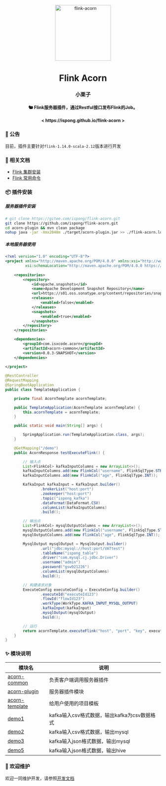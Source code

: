 <p align="center">
  <a href="https://github.com/ispong/flink-acorn" style="border-bottom: none !important;">
    <img alt="flink-acorn" width="180" src="https://github.com/ispong/flink-acorn/raw/main/docs/assets/images/logo.png">
  </a>
</p>

<h1 align="center">
    Flink Acorn
</h1>

<h3 align="center">
    小栗子
</h3>

<h4 align="center">
    🐿️ Flink服务器插件，通过Restful接口发布Flink的Job。
</h4>

<h4 align="center">
    < https://ispong.github.io/flink-acorn >
</h4>

### 📢 公告

目前，插件主要针对`flink-1.14.0-scala-2.12`版本进行开发

### 📒 相关文档

- [Flink 集群安装]()
- [Flink 常用命令]()

### 📦 插件安装

##### 服务器插件安装

```bash
# git clone https://gitee.com/ispong/flink-acorn.git
git clone https://github.com/ispong/flink-acorn.git
cd acorn-plugin && mvn clean package
nohup java -jar -Xmx2048m ./target/acorn-plugin.jar >> ./flink-acorn.log 2>&1 &
```

##### 本地服务器使用

```xml
<?xml version="1.0" encoding="UTF-8"?>
<project xmlns="http://maven.apache.org/POM/4.0.0" xmlns:xsi="http://www.w3.org/2001/XMLSchema-instance"
         xsi:schemaLocation="http://maven.apache.org/POM/4.0.0 https://maven.apache.org/xsd/maven-4.0.0.xsd">
    
    <repositories>
        <repository>
            <id>apache.snapshots</id>
            <name>Apache Development Snapshot Repository</name>
            <url>https://s01.oss.sonatype.org/content/repositories/snapshots/</url>
            <releases>
                <enabled>false</enabled>
            </releases>
            <snapshots>
                <enabled>true</enabled>
            </snapshots>
        </repository>
    </repositories>

    <dependencies>
        <groupId>com.isxcode.acorn</groupId>
        <artifactId>acorn-common</artifactId>
        <version>0.0.3-SNAPSHOT</version>
    </dependencies>
    
</project>
```

```java
@RestController
@RequestMapping
@SpringBootApplication
public class TemplateApplication {

    private final AcornTemplate acornTemplate;

    public TemplateApplication(AcornTemplate acornTemplate) {
        this.acornTemplate = acornTemplate;
    }

    public static void main(String[] args) {

        SpringApplication.run(TemplateApplication.class, args);
    }

    @GetMapping("/demo")
    public AcornResponse testExecuteFlink() {

        // 输入点
        List<FlinkCol> kafkaInputColumns = new ArrayList<>();
        kafkaInputColumns.add(new FlinkCol("username", FlinkSqlType.STRING));
        kafkaInputColumns.add(new FlinkCol("age", FlinkSqlType.INT));

        KafkaInput kafkaInput = KafkaInput.builder()
                .brokerList("host:port")
                .zookeeper("host:port")
                .topic("ispong_kafka")
                .dataFormat(DataFormat.CSV)
                .columnList(kafkaInputColumns)
                .build();

        // 输出点
        List<FlinkCol> mysqlOutputColumns = new ArrayList<>();
        mysqlOutputColumns.add(new FlinkCol("username", FlinkSqlType.STRING));
        mysqlOutputColumns.add(new FlinkCol("age", FlinkSqlType.INT));

        MysqlOutput mysqlOutput = MysqlOutput.builder()
                .url("jdbc:mysql://host:port/VATtest")
                .tableName("ispong_table")
                .driver("com.mysql.cj.jdbc.Driver")
                .username("admin")
                .password("gsw921226")
                .columnList(mysqlOutputColumns)
                .build();

        // 构建请求对象
        ExecuteConfig executeConfig = ExecuteConfig.builder()
                .executeId("executeId123")
                .flowId("flowId123")
                .workType(WorkType.KAFKA_INPUT_MYSQL_OUTPUT)
                .kafkaInput(kafkaInput)
                .mysqlOutput(mysqlOutput)
                .build();

        // 运行
        return acornTemplate.executeFlink("host", "port", "key", executeConfig);
    }
}
```

### ✨ 模块说明

| 模块名  |  说明 |
| ---  | --- |
| [acorn-common](./acorn-common/README.md) | 负责客户端调用服务器插件 |
| [acorn-plugin](./acorn-plugin/README.md) | 服务器插件模块 |
| [acorn-template](./acorn-template/README.md) | 给用户使用的项目模板 |
| [demo1](./demo1/README.md) | kafka输入csv格式数据，输出kafka为csv数据格式 |
| [demo2](./demo2/README.md) | kafka输入csv格式数据，输出mysql |
| [demo3](./demo3/README.md) | kafka输入json格式数据，输出mysql |
| [demo5](./demo5/README.md) | kafka输入json格式数据，输出hive |

### 👏 欢迎维护

欢迎一同维护开发，请参照[开发文档](https://github.com/ispong/flink-acorn/blob/main/CONTRIBUTING.md) 